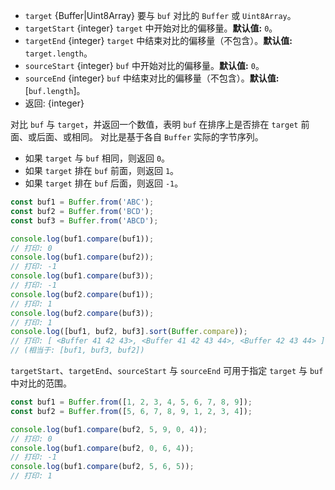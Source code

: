 <!-- YAML
added: v0.11.13
changes:
  - version: v8.0.0
    pr-url: https://github.com/nodejs/node/pull/10236
    description: The `target` parameter can now be a `Uint8Array`.
  - version: v5.11.0
    pr-url: https://github.com/nodejs/node/pull/5880
    description: Additional parameters for specifying offsets are supported now.
-->

* `target` {Buffer|Uint8Array} 要与 `buf` 对比的 `Buffer` 或 `Uint8Array`。
* `targetStart` {integer} `target` 中开始对比的偏移量。**默认值:** `0`。
* `targetEnd` {integer} `target` 中结束对比的偏移量（不包含）。**默认值:** `target.length`。
* `sourceStart` {integer} `buf` 中开始对比的偏移量。**默认值:** `0`。
* `sourceEnd` {integer} `buf` 中结束对比的偏移量（不包含）。**默认值:** [`buf.length`]。
* 返回: {integer}

对比 `buf` 与 `target`，并返回一个数值，表明 `buf` 在排序上是否排在 `target` 前面、或后面、或相同。
对比是基于各自 `Buffer` 实际的字节序列。

* 如果 `target` 与 `buf` 相同，则返回 `0`。
* 如果 `target` 排在 `buf` 前面，则返回 `1`。
* 如果 `target` 排在 `buf` 后面，则返回 `-1`。

```js
const buf1 = Buffer.from('ABC');
const buf2 = Buffer.from('BCD');
const buf3 = Buffer.from('ABCD');

console.log(buf1.compare(buf1));
// 打印: 0
console.log(buf1.compare(buf2));
// 打印: -1
console.log(buf1.compare(buf3));
// 打印: -1
console.log(buf2.compare(buf1));
// 打印: 1
console.log(buf2.compare(buf3));
// 打印: 1
console.log([buf1, buf2, buf3].sort(Buffer.compare));
// 打印: [ <Buffer 41 42 43>, <Buffer 41 42 43 44>, <Buffer 42 43 44> ]
// (相当于: [buf1, buf3, buf2])
```

`targetStart`、`targetEnd`、`sourceStart` 与 `sourceEnd` 可用于指定 `target` 与 `buf` 中对比的范围。

```js
const buf1 = Buffer.from([1, 2, 3, 4, 5, 6, 7, 8, 9]);
const buf2 = Buffer.from([5, 6, 7, 8, 9, 1, 2, 3, 4]);

console.log(buf1.compare(buf2, 5, 9, 0, 4));
// 打印: 0
console.log(buf1.compare(buf2, 0, 6, 4));
// 打印: -1
console.log(buf1.compare(buf2, 5, 6, 5));
// 打印: 1
```

